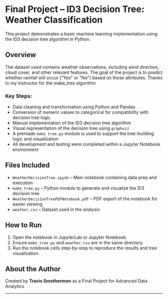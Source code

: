 # Final Project – ID3 Decision Tree: Weather Classification

This project demonstrates a basic machine learning implementation using the ID3 decision tree algorithm in Python.

## Overview

The dataset used contains weather observations, including wind direction, cloud cover, and other relevant features. The goal of the project is to predict whether rainfall will occur ("Yes" or "No") based on those attributes.
Thanks to my instructor for the make_tree algorithm
### Key Steps:

- Data cleaning and transformation using Python and Pandas
- Conversion of numeric values to categorical for compatibility with decision tree logic
- Manual implementation of the ID3 decision tree algorithm
- Visual representation of the decision tree using `graphviz`
- A premade `make_tree.py` module is used to support the tree-building logic and visualization
- All development and testing were completed within a Jupyter Notebook environment

## Files Included

- `WeatherDecisionTree.ipynb` – Main notebook containing data prep and execution
- `make_tree.py` – Python module to generate and visualize the ID3 decision tree
- `WeatherDecisionTreePDFNotebook.pdf` – PDF export of the notebook for easier viewing
- `weather.csv` – Dataset used in the analysis

## How to Run

1. Open the notebook in JupyterLab or Jupyter Notebook.
2. Ensure `make_tree.py` and `weather.csv` are in the same directory.
3. Run the notebook cells step-by-step to reproduce the results and tree visualization.

## About the Author

Created by **Travis Smothermon** as a Final Project for Advanced Data Analytics

---
